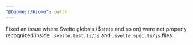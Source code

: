 ```yaml
---
"@biomejs/biome": patch
---
```


Fixed an issue where Svelte globals ($state and so on) were not properly recognized inside `.svelte.test.ts/js` and `.svelte.spec.ts/js` files.

